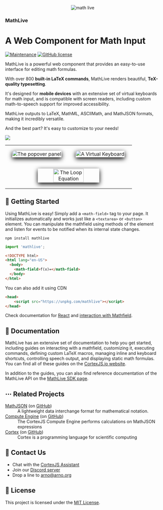<div align="center">
    <img alt="math live" src="assets/mathlive-1.png?raw=true">
</div>

<h3><strong>MathLive</strong></h3>
<h1>A Web Component for Math Input</h1>

[![Maintenance](https://img.shields.io/maintenance/yes/2024.svg)]()
[![GitHub license](https://img.shields.io/badge/license-MIT-brightgreen.svg)](https://raw.githubusercontent.com/arnog/mathlive/master/LICENSE.txt)

MathLive is a powerful web component that provides an easy-to-use interface for
editing math formulas.

With over 800 **built-in LaTeX commands**, MathLive renders beautiful, 
**TeX-quality typesetting**. 

It's designed for **mobile devices** with an extensive set of virtual keyboards 
for math input, and is compatible with screen readers, including custom 
math-to-speech support for improved accessibility. 

MathLive outputs to LaTeX, MathML, ASCIIMath, and MathJSON formats, making it 
incredibly versatile. 

And the best part? It's easy to customize to your needs!

<img src="assets/screenshots/mathlive-demo.png">

<table align="center" >
    <tr>
        <td width='50%' align='center' style="border:none;">
            <img alt="The popover panel" 
            style='margin:15px; box-shadow: 0px 5px 15px #000; border: 1px solid #eee' 
            src="assets/screenshots/popover.png">
        </td>
        <td width='50%' align='center' style="border:none;">
            <img alt="A Virtual Keyboard" 
            style='margin:15px; box-shadow: 0px 5px 15px #000; border: 1px solid #eee' 
            src="assets/screenshots/virtualKeyboard.png">
        </td>
    </tr>
    <tr style="background-color: initial; border: none;">
        <td colspan="2" align="center" style="border:none;">
            <img width="50%" alt="The Loop Equation" 
            style='margin:15px; box-shadow: 0px 5px 15px #000; border: 1px solid #eee' 
            src="assets/screenshots/loop-eqn.png">
        </td>
    </tr>
</table>

## 🚀 Getting Started

Using MathLive is easy! Simply add a `<math-field>` tag to your page. It
initializes automatically and works just like a `<textarea>` or `<button>`
element. You can manipulate the mathfield using methods of the element and
listen for events to be notified when its internal state changes.

`npm install mathlive`

```javascript
import 'mathlive';
```

```html
<!DOCTYPE html>
<html lang="en-US">
  <body>
    <math-field>f(x)=</math-field>
  </body>
</html>
```

You can also add it using CDN
```html
<head>
    <script src="https://unpkg.com/mathlive"></script>
</head>
```

Check documentation for [React](https://cortexjs.io/mathlive/guides/react/) and
[interaction with Mathfield](https://cortexjs.io/mathlive/guides/interacting/). 

## 📖 Documentation

MathLive has an extensive set of documentation to help you get started,
including guides on interacting with a mathfield, customizing it, executing
commands, defining custom LaTeX macros, managing inline and keyboard shortcuts,
controlling speech output, and displaying static math formulas. You can find all
of these guides on the [CortexJS.io website](https://cortexjs.io/mathlive/).

In addition to the guides, you can also find reference documentation of the
MathLive API on the [MathLive SDK page](https://cortexjs.io/docs/mathlive).

## ⋯ Related Projects

<dl>
  <dt><a href="https://cortexjs.io/math-json">MathJSON</a> (on <a href="https://github.com/cortex-js/math-json">GitHub</a>)</dt>
  <dd>A lightweight data interchange format for mathematical notation.</dd>  
  <dt><a href="https://cortexjs.io/compute-engine">Compute Engine</a> (on <a href="https://github.com/cortex-js/math-json/tree/master/src/compute-engine">GitHub</a>)</dt>
  <dd>The CortexJS Compute Engine performs calculations on MathJSON expressions</dd>  
  <dt><a href="https://cortexjs.io/cortex">Cortex</a> (on <a href="https://github.com/cortex-js/math-json/tree/master/src/cortex">GitHub</a>)</dt>
  <dd>Cortex is a programming language for scientific computing</dd>  
</dl>

## 💬 Contact Us

- Chat with the [CortexJS Assistant](https://chat.openai.com/g/g-8YgEfR7ig-cortexjs-assistant)
- Join our [Discord server](https://discord.gg/yhmvVeJ4Hd)
- Drop a line to [arno@arno.org](arno@arno.org)

## 📃 License

This project is licensed under the [MIT License](LICENSE.txt).
